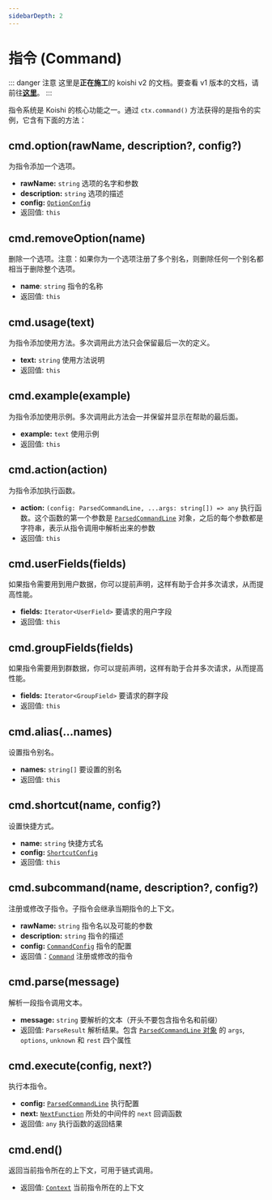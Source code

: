 ```yaml
---
sidebarDepth: 2
---
```


# 指令 (Command)

::: danger 注意
这里是**正在施工**的 koishi v2 的文档。要查看 v1 版本的文档，请前往[**这里**](https://koishijs.github.io/v1/)。
:::

指令系统是 Koishi 的核心功能之一。通过 `ctx.command()` 方法获得的是指令的实例，它含有下面的方法：

## cmd.option(rawName, description?, config?)

为指令添加一个选项。

- **rawName:** `string` 选项的名字和参数
- **description:** `string` 选项的描述
- **config:** [`OptionConfig`](../guide/command-system.md#optionconfig-对象)
- 返回值: `this`

## cmd.removeOption(name)

删除一个选项。注意：如果你为一个选项注册了多个别名，则删除任何一个别名都相当于删除整个选项。

- **name**: `string` 指令的名称
- 返回值: `this`

## cmd.usage(text)

为指令添加使用方法。多次调用此方法只会保留最后一次的定义。

- **text:** `string` 使用方法说明
- 返回值: `this`

## cmd.example(example)

为指令添加使用示例。多次调用此方法会一并保留并显示在帮助的最后面。

- **example:** `text` 使用示例
- 返回值: `this`

## cmd.action(action)

为指令添加执行函数。

- **action:** `(config: ParsedCommandLine, ...args: string[]) => any` 执行函数。这个函数的第一个参数是 [`ParsedCommandLine`](../guide/command-system.md#parsedcommandline-对象) 对象，之后的每个参数都是字符串，表示从指令调用中解析出来的参数
- 返回值: `this`

## cmd.userFields(fields)

如果指令需要用到用户数据，你可以提前声明，这样有助于合并多次请求，从而提高性能。

- **fields:** `Iterator<UserField>` 要请求的用户字段
- 返回值: `this`

## cmd.groupFields(fields)

如果指令需要用到群数据，你可以提前声明，这样有助于合并多次请求，从而提高性能。

- **fields:** `Iterator<GroupField>` 要请求的群字段
- 返回值: `this`

## cmd.alias(...names)

设置指令别名。

- **names:** `string[]` 要设置的别名
- 返回值: `this`

## cmd.shortcut(name, config?)

设置快捷方式。

- **name:** `string` 快捷方式名
- **config:** [`ShortcutConfig`](../guide/command-system.md#shortcutconfig-对象)
- 返回值: `this`

## cmd.subcommand(name, description?, config?)

注册或修改子指令。子指令会继承当期指令的上下文。

- **rawName:** `string` 指令名以及可能的参数
- **description:** `string` 指令的描述
- **config:** [`CommandConfig`](./command.md#commandconfig) 指令的配置
- 返回值：[`Command`](./command.md) 注册或修改的指令

## cmd.parse(message)

解析一段指令调用文本。

- **message:** `string` 要解析的文本（开头不要包含指令名和前缀）
- 返回值: `ParseResult` 解析结果。包含 [`ParsedCommandLine` 对象](../guide/command-system.md#parsedcommandline-对象) 的 `args`, `options`, `unknown` 和 `rest` 四个属性

## cmd.execute(config, next?)

执行本指令。

- **config:** [`ParsedCommandLine`](../guide/command-system.md#parsedcommandline-对象) 执行配置
- **next:** [`NextFunction`](../guide/message.md#中间件) 所处的中间件的 `next` 回调函数
- 返回值: `any` 执行函数的返回结果

## cmd.end()

返回当前指令所在的上下文，可用于链式调用。

- 返回值: [`Context`](./context.md) 当前指令所在的上下文
